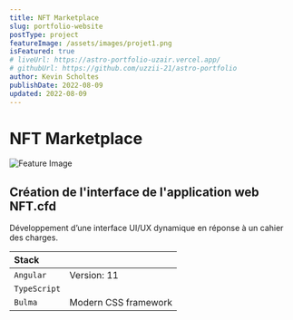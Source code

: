 ```yaml
---
title: NFT Marketplace
slug: portfolio-website
postType: project
featureImage: /assets/images/projet1.png
isFeatured: true
# liveUrl: https://astro-portfolio-uzair.vercel.app/
# githubUrl: https://github.com/uzzii-21/astro-portfolio
author: Kevin Scholtes
publishDate: 2022-08-09
updated: 2022-08-09
---
```


# NFT Marketplace

![Feature Image](/assets/images/projet1.png)


## Création de l'interface de l'application web NFT.cfd

Développement d’une interface UI/UX dynamique en réponse à un cahier des charges.

| Stack                  |                                                  |
| :--------------------- | :----------------------------------------------- |
| `Angular`          | Version: 11                         |
| `TypeScript`          |       |
| `Bulma`        |         Modern CSS framework                  |


